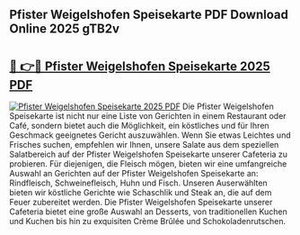 ## Pfister Weigelshofen Speisekarte PDF Download Online 2025 gTB2v

# <h2><a href="http://gc622c.nevu.top/?p=Pfister+Weigelshofen+Speisekarte">🔗 👉🔴 Pfister Weigelshofen Speisekarte 2025 PDF</a></h2>

[![Pfister Weigelshofen Speisekarte 2025 PDF](https://i.imgur.com/dBaPXMq.png)](http://gc622c.nevu.top/?p=Pfister+Weigelshofen+Speisekarte)
Die Pfister Weigelshofen Speisekarte ist nicht nur eine Liste von Gerichten in einem Restaurant oder Café, sondern bietet auch die Möglichkeit, ein köstliches und für Ihren Geschmack geeignetes Gericht auszuwählen. Wenn Sie etwas Leichtes und Frisches suchen, empfehlen wir Ihnen, unsere Salate aus dem speziellen Salatbereich auf der Pfister Weigelshofen Speisekarte unserer Cafeteria zu probieren. Für diejenigen, die Fleisch mögen, bieten wir eine umfangreiche Auswahl an Gerichten auf der Pfister Weigelshofen Speisekarte an: Rindfleisch, Schweinefleisch, Huhn und Fisch. Unseren Auserwählten bieten wir köstliche Gerichte wie Schaschlik und Steak an, die auf dem Feuer zubereitet werden. Die Pfister Weigelshofen Speisekarte unserer Cafeteria bietet eine große Auswahl an Desserts, von traditionellen Kuchen und Kuchen bis hin zu exquisiten Crème Brûlée und Schokoladenrutschen.
